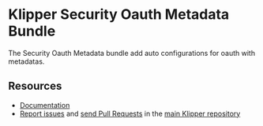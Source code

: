 Klipper Security Oauth Metadata Bundle
======================================

The Security Oauth Metadata bundle add auto configurations for oauth with metadatas.

Resources
---------

- [Documentation](https://doc.klipper.dev/bundles/security-oauth-metadata-bundle)
- [Report issues](https://github.com/klipperdev/klipper/issues)
  and [send Pull Requests](https://github.com/klipperdev/klipper/pulls)
  in the [main Klipper repository](https://github.com/klipperdev/klipper)

